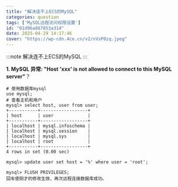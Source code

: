 ```yaml
---
title: "解决连不上ECS的MySQL"
categories: question
tags: ['MySQL远程访问权限设置']
id: "01d96a867053a314"
date: 2025-04-29 14:17:46
cover: "https://wp-cdn.4ce.cn/v2/nVsP0zq.jpeg"
---
```


:::note
解决连不上ECS的MySQL
:::

**1. MySQL 异常: "Host 'xxx' is not allowed to connect to this MySQL server"**？

```mysql
# 使用数据库mysql
use mysql;
# 查看主机和用户
mysql> select host, user from user;
+-----------+------------------+
| host      | user             |
+-----------+------------------+
| localhost | mysql.infoschema |
| localhost | mysql.session    |
| localhost | mysql.sys        |
| localhost | root             |
+-----------+------------------+
4 rows in set (0.00 sec)
```

```mysql
mysql> update user set host = '%' where user = 'root';
```

```mysql
mysql> FLUSH PRIVILEGES; 
回车使刚才的修改生效，再次远程连接数据库成功。
```

